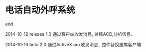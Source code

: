 电话自动外呼系统
============
end

2014-10-12 release 1.0 通过客户端收发消息, 监控ACD,分机信息.

2014-10-13 beta 2.0 通过ActiveX ocx收发消息 , 控件替换座席客户端
